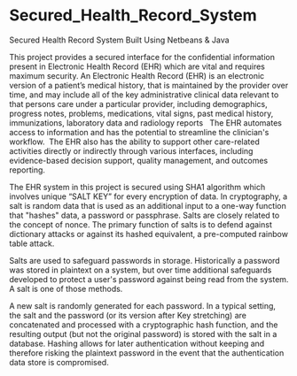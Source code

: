 # Secured_Health_Record_System
Secured Health Record System Built Using Netbeans & Java

This project provides a secured interface for the confidential information present in Electronic Health Record (EHR) which are vital and requires maximum security. An
Electronic Health Record (EHR) is an electronic version of a patient’s medical history, that is maintained by the provider over time, and may include all of the key
administrative clinical data relevant to that persons care under a particular provider, including demographics, progress notes, problems, medications, vital signs, past medical
history, immunizations, laboratory data and radiology reports   The EHR automates access to information and has the potential to streamline the clinician&#39;s workflow.  The
EHR also has the ability to support other care-related activities directly or indirectly through various interfaces, including evidence-based decision support, quality
management, and outcomes reporting.

The EHR system in this project is secured using SHA1 algorithm which involves unique “SALT KEY” for every encryption of data. In cryptography, a salt is random data that is used as an additional input to a one-way function that "hashes" data, a password or passphrase. Salts are closely related to the concept of nonce. The primary function of salts is to defend against dictionary attacks or against its hashed equivalent, a pre-computed rainbow table attack.

Salts are used to safeguard passwords in storage. Historically a password was stored in plaintext on a system, but over time additional safeguards developed to protect a user's password against being read from the system. A salt is one of those methods.

A new salt is randomly generated for each password. In a typical setting, the salt and the password (or its version after Key stretching) are concatenated and processed with a cryptographic hash function, and the resulting output (but not the original password) is stored with the salt in a database. Hashing allows for later authentication without keeping and therefore risking the plaintext password in the event that the authentication data store is compromised.
